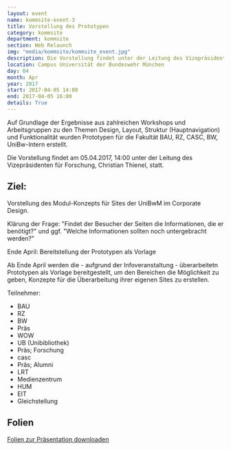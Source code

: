 ```yaml
---
layout: event
name: kommsite-event-3
title: Vorstellung des Prototypen
category: kommsite
department: kommsite
section: Web Relaunch
img: "media/kommsite/kommsite_event.jpg"
description: Die Vorstellung findet unter der Leitung des Vizepräsidenten für Forschung, Christian Thienel, statt.
location: Campus Universität der Bundeswehr München
day: 04
month: Apr
year: 2017
start: 2017-04-05 14:00
end: 2017-04-05 16:00
details: True
---
```


Auf Grundlage der Ergebnisse aus zahlreichen Workshops und Arbeitsgruppen zu den Themen Design, Layout, Struktur (Hauptnavigation) und Funktionalität wurden Prototypen für die Fakultät BAU, RZ, CASC, BW, UniBw-Intern erstellt. 

Die Vorstellung findet am 05.04.2017, 14:00 unter der Leitung des Vizepräsidenten für Forschung, Christian Thienel, statt.

## Ziel:

Vorstellung des Modul-Konzepts für Sites der UniBwM im Corporate Design. 

Klärung der Frage: "Findet der Besucher der Seiten die Informationen, die er benötigt?" und ggf. "Welche Informationen sollten noch untergebracht werden?"

Ende April: Bereitstellung der Prototypen als Vorlage

Ab Ende April werden die - aufgrund der Infoveranstaltung - überarbeitetn Prototypen als Vorlage bereitgestellt, um den Bereichen die Möglichkeit zu geben, Konzepte für die Überarbeitung ihrer eigenen Sites zu erstellen.


Teilnehmer:
- BAU 
- RZ
- BW 
- Präs
- WOW
- UB (Unibibliothek)
- Präs; Forschung
- casc
- Präs; Alumni
- LRT
- Medienzentrum
- HUM
- EIT
- Gleichstellung

## Folien

<a href="media/kommsite/slides-thienel-webauftritt-20170405.pdf">Folien zur Präsentation downloaden</a>